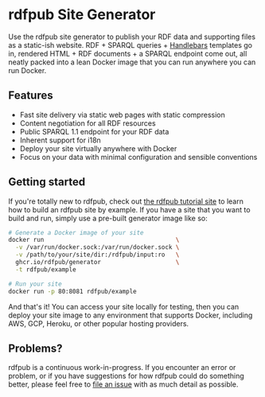 # rdfpub Site Generator

Use the rdfpub site generator to publish your RDF data and supporting files as a static-ish website. RDF + SPARQL queries + [Handlebars](https://www.handlebarsjs.com) templates go in, rendered HTML + RDF documents + a SPARQL endpoint come out, all neatly packed into a lean Docker image that you can run anywhere you can run Docker.

## Features

- Fast site delivery via static web pages with static compression
- Content negotiation for all RDF resources
- Public SPARQL 1.1 endpoint for your RDF data
- Inherent support for i18n
- Deploy your site virtually anywhere with Docker
- Focus on your data with minimal configuration and sensible conventions

## Getting started

If you're totally new to rdfpub, check out [the rdfpub tutorial site](https://github.com/rdfpub/tutorial-site) to learn how to build an rdfpub site by example. If you have a site that you want to build and run, simply use a pre-built generator image like so:

```sh
# Generate a Docker image of your site
docker run                                     \
  -v /var/run/docker.sock:/var/run/docker.sock \
  -v /path/to/your/site/dir:/rdfpub/input:ro   \
  ghcr.io/rdfpub/generator                     \
  -t rdfpub/example

# Run your site
docker run -p 80:8081 rdfpub/example
```

And that's it! You can access your site locally for testing, then you can deploy your site image to any environment that supports Docker, including AWS, GCP, Heroku, or other popular hosting providers.

## Problems?

rdfpub is a continuous work-in-progress. If you encounter an error or problem, or if you have suggestions for how rdfpub could do something better, please feel free to [file an issue](https://github.com/rdfpub/generator/issues/new) with as much detail as possible.
